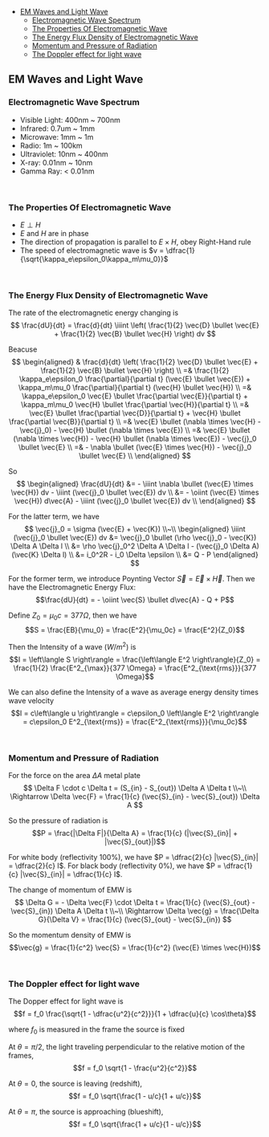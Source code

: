 
- [EM Waves and Light Wave](#em-waves-and-light-wave)
  - [Electromagnetic Wave Spectrum](#electromagnetic-wave-spectrum)
  - [The Properties Of Electromagnetic Wave](#the-properties-of-electromagnetic-wave)
  - [The Energy Flux Density of Electromagnetic Wave](#the-energy-flux-density-of-electromagnetic-wave)
  - [Momentum and Pressure of Radiation](#momentum-and-pressure-of-radiation)
  - [The Doppler effect for light wave](#the-doppler-effect-for-light-wave)





## EM Waves and Light Wave
### Electromagnetic Wave Spectrum
- Visible Light: 400nm ~ 700nm
- Infrared: 0.7um ~ 1mm
- Microwave: 1mm ~ 1m
- Radio: 1m ~ 100km
- Ultraviolet: 10nm ~ 400nm
- X-ray: 0.01nm ~ 10nm
- Gamma Ray: < 0.01nm




<br>

### The Properties Of Electromagnetic Wave
- $E \perp H$
- $E$ and $H$ are in phase
- The direction of propagation is parallel to $E \times H$, obey Right-Hand rule
- The speed of electromagnetic wave is $v = \dfrac{1}{\sqrt{\kappa_e\epsilon_0\kappa_m\mu_0}}$






<br>

### The Energy Flux Density of Electromagnetic Wave
The rate of the electromagnetic energy changing is
$$
\frac{dU}{dt} = \frac{d}{dt} \iiint \left( \frac{1}{2} \vec{D} \bullet \vec{E} + \frac{1}{2} \vec{B} \bullet \vec{H} \right) dv
$$

Beacuse
$$
\begin{aligned}
  & \frac{d}{dt} \left( \frac{1}{2} \vec{D} \bullet \vec{E} + \frac{1}{2} \vec{B} \bullet \vec{H} \right) \\
  =& \frac{1}{2} \kappa_e\epsilon_0 \frac{\partial}{\partial t} (\vec{E} \bullet \vec{E}) + \kappa_m\mu_0 \frac{\partial}{\partial t} (\vec{H} \bullet \vec{H}) \\
  =& \kappa_e\epsilon_0 \vec{E} \bullet \frac{\partial \vec{E}}{\partial t} + \kappa_m\mu_0 \vec{H} \bullet \frac{\partial \vec{H}}{\partial t} \\
  =& \vec{E} \bullet \frac{\partial \vec{D}}{\partial t} + \vec{H} \bullet \frac{\partial \vec{B}}{\partial t} \\
  =& \vec{E} \bullet (\nabla \times \vec{H} - \vec{j}_0) - \vec{H} \bullet (\nabla \times \vec{E}) \\
  =& \vec{E} \bullet (\nabla \times \vec{H}) - \vec{H} \bullet (\nabla \times \vec{E}) - \vec{j}_0 \bullet \vec{E} \\
  =& - \nabla \bullet (\vec{E} \times \vec{H}) - \vec{j}_0 \bullet \vec{E} \\
\end{aligned}
$$

So
$$
\begin{aligned}
  \frac{dU}{dt} &= - \iiint \nabla \bullet (\vec{E} \times \vec{H}) dv - \iiint (\vec{j}_0 \bullet \vec{E}) dv \\
  &= - \oiint (\vec{E} \times \vec{H}) d\vec{A} - \iiint (\vec{j}_0 \bullet \vec{E}) dv \\
\end{aligned}
$$

For the latter term, we have
$$
\vec{j}_0 = \sigma (\vec{E} + \vec{K}) \\~\\
\begin{aligned}
  \iiint (\vec{j}_0 \bullet \vec{E}) dv &= \vec{j}_0 \bullet (\rho \vec{j}_0 - \vec{K}) \Delta A \Delta l \\
  &= \rho \vec{j}_0^2 \Delta A \Delta l - (\vec{j}_0 \Delta A) (\vec{K} \Delta l) \\
  &= i_0^2R - i_0 \Delta \epsilon \\
  &= Q - P
\end{aligned}
$$

For the former term, we introduce Poynting Vector $\vec{S} = \vec{E} \times \vec{H}$. Then we have the Electromagnetic Energy Flux: $$\frac{dU}{dt} = - \oiint \vec{S} \bullet d\vec{A} - Q + P$$

Define $Z_0 = \mu_0c = 377 \Omega$, then we have $$S = \frac{EB}{\mu_0} = \frac{E^2}{\mu_0c} = \frac{E^2}{Z_0}$$

Then the Intensity of a wave ($W/m^2$) is $$I = \left\langle S \right\rangle = \frac{\left\langle E^2 \right\rangle}{Z_0} = \frac{1}{2} \frac{E^2_{\max}}{377 \Omega} = \frac{E^2_{\text{rms}}}{377 \Omega}$$

We can also define the Intensity of a wave as average energy density times wave velocity $$I = c\left\langle u \right\rangle = c\epsilon_0 \left\langle E^2 \right\rangle = c\epsilon_0 E^2_{\text{rms}} = \frac{E^2_{\text{rms}}}{\mu_0c}$$









<br>

### Momentum and Pressure of Radiation
For the force on the area $\Delta A$ metal plate
$$
\Delta F \cdot c \Delta t = (S_{in} - S_{out}) \Delta A \Delta t
\\~\\
\Rightarrow \Delta \vec{F} = \frac{1}{c} (\vec{S}_{in} - \vec{S}_{out}) \Delta A
$$

So the pressure of radiation is $$P = \frac{|\Delta F|}{\Delta A} = \frac{1}{c} (|\vec{S}_{in}| + |\vec{S}_{out}|)$$

For white body (reflectivity 100%), we have $P = \dfrac{2}{c} |\vec{S}_{in}| = \dfrac{2}{c} I$.
For black body (reflectivity 0%), we have $P = \dfrac{1}{c} |\vec{S}_{in}| = \dfrac{1}{c} I$.


The change of momentum of EMW is
$$
\Delta G = - \Delta \vec{F} \cdot \Delta t = \frac{1}{c} (\vec{S}_{out} - \vec{S}_{in}) \Delta A \Delta t \\~\\
\Rightarrow \Delta \vec{g} = \frac{\Delta G}{\Delta V} = \frac{1}{c} (\vec{S}_{out} - \vec{S}_{in})
$$

So the momentum density of EMW is $$\vec{g} = \frac{1}{c^2} \vec{S} = \frac{1}{c^2} (\vec{E} \times \vec{H})$$









<br>

### The Doppler effect for light wave
The Dopper effect for light wave is
$$f = f_0 \frac{\sqrt{1 - \dfrac{u^2}{c^2}}}{1 + \dfrac{u}{c} \cos\theta}$$

where $f_0$ is measured in the frame the source is fixed

At $\theta = \pi/2$, the light traveling perpendicular to the  relative motion of the frames, $$f = f_0 \sqrt{1 - \frac{u^2}{c^2}}$$

At $\theta = 0$, the source is leaving (redshift), $$f = f_0 \sqrt{\frac{1 - u/c}{1 + u/c}}$$

At $\theta = \pi$, the source is approaching (blueshift), $$f = f_0 \sqrt{\frac{1 + u/c}{1 - u/c}}$$

